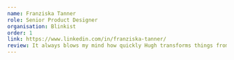 ```yaml
---
name: Franziska Tanner
role: Senior Product Designer
organisation: Blinkist
order: 1
link: https://www.linkedin.com/in/franziska-tanner/
review: It always blows my mind how quickly Hugh transforms things from design to code whilst jogging the world 🥳
---
```

